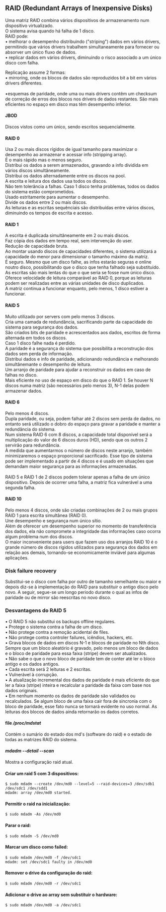 ## RAID (Redundant Arrays of Inexpensive Disks)
Uma matriz RAID combina vários dispositivos de armazenamento num dispositivo virtualizado.
<br />
O sistema avisa quando há falha de 1 disco.
<br />
RAID pode: <br />
• melhorar o desempenho distribuindo ("striping") dados em vários drivers, permitindo que vários drivers trabalhem simultaneamente para fornecer ou absorver um único fluxo de dados. <br />
• replicar dados em vários drivers, diminuindo o risco associado a um único disco com falha.<br />

Replicação assume 2 formas: <br />
• mirroring, onde os blocos de dados são reproduzidos bit a bit em vários drivers diferentes. <br /><br />
•esquemas de paridade, onde uma ou mais drivers contêm um checksum de correção de erros dos blocos nos drivers de dados restantes. São mais eficientes no espaço em disco mas têm desempenho inferior.

#### JBOD
Discos vistos como um único, sendo escritos sequencialmente.

#### RAID 0
Usa 2 ou mais discos rígidos de igual tamanho para maximizar o desempenho ao armazenar e acessar info (stripping array).
<br />
É o mais rápido mas o menos seguro.
<br />
Distribui os dados a serem armazenados, gravando a info dividida em vários discos simultâneamente.
<br />
Distribui os dados alternadamente entre os discos na pool.
<br />
A escrita e leitura dos dados usa todos os discos.
<br />
Não tem tolerância a falhas. Caso 1 disco tenha problemas, todos os dados do sistema estão comprometidos.
<br />
Usado estritamente para aumentar o desempenho.
<br />
Divide os dados entre 2 ou mais discos.
<br />
As leituras e as escritas sequênciais são distribuídas entre vários discos, diminuindo os tempos de escrita e acesso.

#### RAID 1
A escrita é duplicada simultâneamente em 2 ou mais discos.
<br />
Faz cópia dos dados em tempo real, sem intervenção do user.
<br />
Redução de capacidade bruta.
<br />
Ao montar usando discos de capacidades diferentes, o sistema utilizará a capacidade do menor para dimensionar o tamanho máximo da matriz.
<br />
É seguro. Mesmo que um disco falhe, as infos estarão seguras e online noutro disco, possibilitando que o disco que tenha falhado seja substituido.
<br />
As escritas são mais lentas do que o que seria se fosse num único disco.
<br />
Oferece velocidade de leitura comparável ao RAID 0, porque as leituras podem ser realizadas entre as várias unidades de disco duplicados.
<br />
A matriz continua a funcionar enquanto, pelo menos, 1 disco estiver a funcionar.

#### RAID 5
Muito utilizado por servers com pelo menos 3 discos.
<br />
Cria uma camada de redundância, sacrificando parte da capacidade do sistema para segurança dos dados.
<br />
São criados bits de paridade e acrescentados aos dados, escritos de forma alternada em todos os discos.
<br />
Caso 1 disco falhe nada é perdido.
<br />
A paridade é a segurança do sistema que possibilita a reconstrução dos dados sem perda de informação.
<br />
Distribui dados e info de paridade, adicionando redundância e melhorando simultânemante o desempenho de leitura.
<br />
Um arranjo de paridade para ajudar a reconstruir os dados em caso de falhas no disco.
<br />
Mais eficiente no uso de espaço em disco do que o RAID 1.
Se houver N discos numa matriz (são necessários pelo menos 3), N-1 delas podem armazenar dados.

#### RAID 6
Pelo menos 4 discos.
<br />
Dupla paridade, ou seja, podem falhar até 2 discos sem perda de dados, no entanto será utilizado o dobro do espaço para gravar a paridade e manter a redundância do sistema.
<br />
Num sistema RAID 6 com 8 discos, a capacidade total disponível será a multiplicação do valor de 6 discos duros (HD), sendo que os outros 2 servirão para redundância.
<br />
À medida que aumentarmos o número de discos neste arranjo, também minimizaremos o espaço proporcional sacrificado. Esse tipo de sistema pode ser implementado a partir de 4 discos e é usado em situações que demandam maior segurança para as informações armazenadas.
<br /><br />
RAID 5 e RAID 1 de 2 discos podem tolerar apenas a falha de um único dispositivo. Depois de ocorrer uma falha, a matriz fica vulnerável a uma segunda falha.

#### RAID 10
Pelo menos 4 discos, onde são criadas combinações de 2 ou mais grupos RAID 1 para escrita simultânea (RAID 0).
<br />
Une desempenho e segurança num único sítio.
<br />
Além de oferecer um desempenho superior no momento de transferência dos dados, ela não compromete a integridade das informações caso ocorra algum problema num dos discos.
<br />
O maior inconveniente para users que fazem uso dos arranjos RAID 10 é o grande número de discos rígidos utilizados para segurança dos dados em relação aos demais, tornando-se economicamente inviável para algumas aplicações.

### Disk failure recovery
Substitui-se o disco com falha por outro de tamanho semelhante ou maior e depois diz-se à implementação do RAID para substituir o antigo disco pelo novo. A seguir, segue-se um longo periodo durante o qual as infos de paridade ou de mirror são reescritas no novo disco.

### Desvantagens do RAID 5
• O RAID 5 não substitui os backups offline regulares.
<br />
• Protege o sistema contra a falha de um disco.
<br />
• Não protege contra a remoção acidental de files.
<br />
• Não protege contra controler failures, icêndios, hackers, etc.
<br />
• Grava blocos de dados em discos N-1 e blocos de paridade no Nth disco. Sempre que um bloco aleatório é gravado, pelo menos um bloco de dados e o bloco de paridade para essa faixa (stripe) devem ser atualizados.
<br />
• Não sabe o que o novo bloco de paridade tem de conter até ler o bloco antigo e os dados antigos.
<br />
• Cada escrita será 2 leituras e 2 escritas.
<br />
• Vulnerável à corrupção.
<br />
• A atualização incremental dos dados de paridade é mais eficiente do que ler a faixa (stripe) inteira e recalcular a paridade da faixa com base nos dados originais.
<br />
• Em nenhum momento os dados de paridade são validados ou recalculados. Se algum bloco de uma faixa cair fora de sincronia com o bloco de paridade, esse fato nunca se tornará evidente no uso normal. As leituras dos blocos de dados ainda retornarão os dados corretos.

#### file */proc/mdstat*
Contém o sumário do estado dos md's (software do raid) e o estado de todas as matrizes RAID do sistema.

#### *mdadm --detail --scan*
Mostra a configuração raid atual.

#### Criar um raid 5 com 3 dispositivos:
	
	$ sudo mdadm --create /dev/md0 --level=5 --raid-devices=3 /dev/sdb1 /dev/sdc1 /dev/sdd1
	mdadm: array /dev/md0 started.

#### Permitir o raid na inicialização:
	
	$ sudo mdadm -As /dev/md0

#### Parar o raid:
	
	$ sudo mdadm -S /dev/md0

#### Marcar um disco como failed:

	$ sudo mdadm /dev/md0 -f /dev/sdc1
	mdadm: set /dev/sdc1 faulty in /dev/md0

#### Remover o drive da configuração do raid:

	$ sudo mdadm /dev/md0 -r /dev/sdc1

#### Adicionar o drive ao array sem substituir o hardware:

	$ sudo mdadm /dev/md0 -a /dev/sdc1
